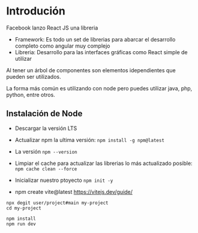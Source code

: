 # Introdución

Facebook lanzo React JS una libreria 

- Framework: Es todo un set de librerias para abarcar el desarrollo completo como angular muy complejo
- Libreria: Desarrollo para las interfaces gráficas como React simple de utilizar

Al tener un árbol de componentes son elementos idependientes que pueden ser utilizados.

La forma más común es utilizando con node pero puedes utilizar java, php, python, entre otros.

## Instalación de Node

- Descargar la versión LTS

- Actualizar npm la ultima versión: `npm install -g npm@latest`
- La versión `npm --version`
- Limpiar el cache para actualizar las librerias lo más actualizado posible: `npm cache clean --force`

- Inicializar nuestro ptoyecto `npm init -y`
- npm create vite@latest
https://vitejs.dev/guide/

```
npx degit user/project#main my-project
cd my-project

npm install
npm run dev
```